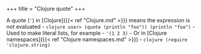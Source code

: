 +++
title = "Clojure quote"
+++

A quote (`'`) in [Clojure]({{< ref "Clojure.md" >}}) means the expression is not evaluated
    - ```clojure
user> (quote (println "foo"))
(println "foo")```
    - Used to make literal lists, for example
        - ```'(1 2 3)``` 
    - Or in [Clojure namespaces]({{< ref "Clojure namespaces.md" >}})
        - ```clojure
(require 'clojure.string)```
